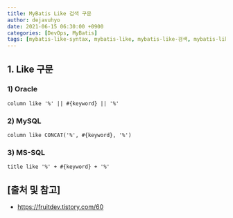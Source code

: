 ```yaml
---
title: MyBatis Like 검색 구문
author: dejavuhyo
date: 2021-06-15 06:30:00 +0900
categories: [DevOps, MyBatis]
tags: [mybatis-like-syntax, mybatis-like, mybatis-like-검색, mybatis-like-검색-구문]
---
```


## 1. Like 구문

### 1) Oracle

```text
column like '%' || #{keyword} || '%'
```

### 2) MySQL

```text
column like CONCAT('%', #{keyword}, '%')
```

### 3) MS-SQL

```text
title like '%' + #{keyword} + '%'
```

## [출처 및 참고]
* <https://fruitdev.tistory.com/60>
